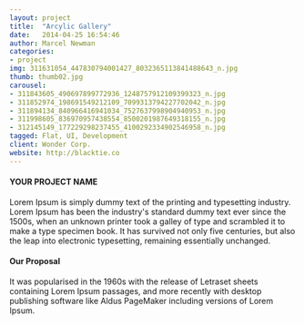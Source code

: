 ```yaml
---
layout: project
title:  "Arcylic Gallery"
date:   2014-04-25 16:54:46
author: Marcel Newman
categories:
- project
img: 311631054_447830794001427_8032365113841488643_n.jpg
thumb: thumb02.jpg
carousel:
- 311843605_490697899772936_1248757912109399323_n.jpg
- 311852974_198691549212109_7099313794227702042_n.jpg
- 311894134_840966416941034_7527637998904940953_n.jpg
- 311998605_836970957438554_8500201987649318155_n.jpg
- 312145149_177229298237455_4100292334902546958_n.jpg
tagged: Flat, UI, Development
client: Wonder Corp.
website: http://blacktie.co
---
```

#### YOUR PROJECT NAME
Lorem Ipsum is simply dummy text of the printing and typesetting industry. Lorem Ipsum has been the industry's standard dummy text ever since the 1500s, when an unknown printer took a galley of type and scrambled it to make a type specimen book. It has survived not only five centuries, but also the leap into electronic typesetting, remaining essentially unchanged.

#### Our Proposal
It was popularised in the 1960s with the release of Letraset sheets containing Lorem Ipsum passages, and more recently with desktop publishing software like Aldus PageMaker including versions of Lorem Ipsum.
